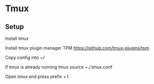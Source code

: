 # Tmux

## Setup
Install tmux

Install tmux plugin manager TPM
https://github.com/tmux-plugins/tpm

Copy config into ~/

If tmux is already running
tmux source ~./.tmux.conf

Open tmux and press prefix + I

